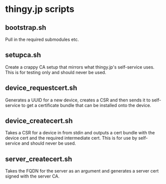# thingy.jp scripts

## bootstrap.sh

Pull in the required submodules etc.

## setupca.sh

Create a crappy CA setup that mirrors what thingy.jp's
self-service uses. This is for testing only and should
never be used.

## device_requestcert.sh

Generates a UUID for a new device, creates a CSR and then
sends it to self-service to get a certificate bundle that
can be installed onto the device.

## device_createcert.sh

Takes a CSR for a device in from stdin and outputs a cert
bundle with the device cert and the required intermediate
cert. This is for use by self-service and should never
be used.

## server_createcert.sh

Takes the FQDN for the server as an argument and generates
a server cert signed with the server CA.


